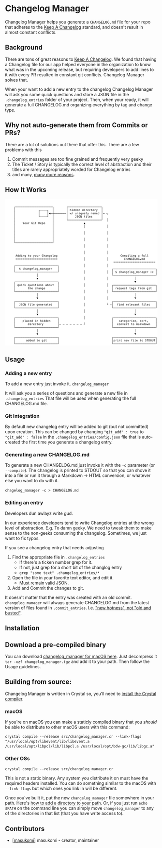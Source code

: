 # Changelog Manager

Changelog Manager helps you generate a `CHANGELOG.md` file for your repo 
that adheres to the [Keep A Changelog](http://keepachangelog.com/) standard, 
and doesn't result in almost constant conflicts.

## Background
There are tons of great reasons to [Keep A Changelog](http://keepachangelog.com/). 
We found that having a Changelog file for our app helped everyone in the
organization to know what was in the upcoming release, but requiring developers
to add lines to it with every PR resulted in constant git conflicts. Changelog
Manager solves that. 

When your want to add a new entry to the changelog Changelog Manager will ask
you some quick questions and store a JSON file in the `.changelog_entries`
folder of your project. Then, when your ready, it will generate a full
CHANGELOG.md organizing everything by tag and change type.

## Why not auto-generate them from Commits or PRs?
There are a lot of solutions out there that offer this. There are a few problems
with this

1. Commit messages are too fine grained and frequently very geeky
2. The Ticket / Story is typically the correct level of abstraction and their titles are rarely appropriately worded for Changelog entries
3. and many, [many more reasons](http://weblog.masukomi.org/2016/06/30/why-you-cant-auto-generate-your-changelog/).

## How It Works

![](docs/images/how_it_works.svg)

## Usage

### Adding a new entry


To add a new entry just invoke it.
`changelog_manager`

It will ask you a series of questions and generate a new file in
`.changelog_entries` That file will be used when generating the full
CHANGELOG.md file.

### Git Integration

By default new changelog entry will be added to git (but not committed) upon 
creation. This can be changed by changing `"git_add" : true` 
to `"git_add" : false` in the `.changelog_entries/config.json` file that is
auto-created the first time you generate a changelog entry.

### Generating a new CHANGELOG.md

To generate a new CHANGELOG.md just invoke it with the `-c` parameter (or
`--compile`). The changelog is printed to STDOUT so that you can shove it into
a file or run it through a Markdown -> HTML conversion, or whatever else you 
want to do with it.

`chagelog_manager -c > CHANGELOG.md`

### Editing an entry

Developers dun awlayz write gud. 

In our experience developers tend to write Changelog entries at the wrong level
of abstraction. E.g. To damn geeky. We need to tweak them to make sense to the
non-geeks consuming the changelog. Sometimes, we just want to fix typos.

If you see a changelog entry that needs adjusting
1. Find the appropriate file in `.changelog_entries` 
	* If there's a ticken number grep for it.
	* If not, just grep for a short bit of the changlog entry
	* `grep "some text" .changelog_entries/*`
2. Open the file in your favorite text editor, and edit it.
	* Must remain valid JSON.
3. Add and Commit the changes to git.

It doesn't matter that the entry was created with an old commit.
`changelog_manager` will always generate CHANGELOG.md from the latest version
of files found in `.commit_entries`. I.e. 
["new hotness", not "old and busted"](https://www.youtube.com/watch?v=ha-uagjJQ9k).

## Installation

## Download a pre-compiled binary
You can download [changelog_manager for macOS
here](http://masukomi.org/projects/changelog_manager/changelog_manager.tgz).
Just decompress it `tar -xzf changelog_manager.tgz` and add it to your path.
Then follow the Usage guidelines.


## Building from source: 

Changelog Manager is written in Crystal so, you'll need to 
[install the Crystal compiler](http://crystal-lang.org/docs/installation/index.html).

### macOS
If you're on macOS you can make a staticly compiled binary that you _should_
be able to distribute to other macOS users with this command:

	crystal compile --release src/changelog_manager.cr --link-flags "/usr/local/opt/libevent/lib/libevent.a /usr/local/opt/libpcl/lib/libpcl.a /usr/local/opt/bdw-gc/lib/libgc.a"

### Other OSs

	crystal compile --release src/changelog_manager.cr

This is not a static binary. Any system you distribute it on must have the
required headers installed. You can do something similar to the macOS with
`--link-flags` but which ones you link in will be different.


Once you've built it, put the new `changelog_manager` file somewhere in your
path. Here's [how to add a directory to your path](http://unix.stackexchange.com/a/26059/124338). Or, if you just run `echo $PATH` on the command line you can simply
move `changelog_manager` to any of the directories in that list (that you have
write access to).

## Contributors

- [[masukomi]](https://github.com/masukomi) masukomi - creator, maintainer
